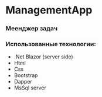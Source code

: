# ManagementApp
### Меенджер задач
### Использованные технологии:
* .Net Blazor (server side)
* Html
* Css
* Bootstrap
* Dapper
* MsSql server
